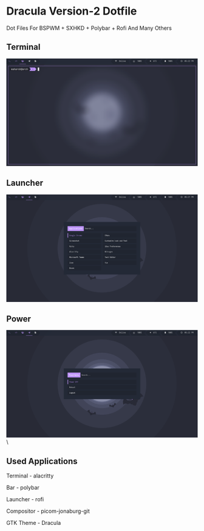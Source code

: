 # Dracula Version-2 Dotfile
Dot Files For BSPWM + SXHKD + Polybar + Rofi And Many Others


## Terminal
![Terminal](https://raw.githubusercontent.com/Maharsh17/Archive/main/Screenshot/Dracula-V2/Terminal.png "Terminal")


## Launcher
![Launcher](https://raw.githubusercontent.com/Maharsh17/Archive/main/Screenshot/Dracula-V2/Launcher.png "Launcher")

## Power
![Power](https://raw.githubusercontent.com/Maharsh17/Archive/main/Screenshot/Dracula-V2/Power.png "Power")\


## Used Applications

Terminal    - alacritty

Bar         - polybar

Launcher    - rofi

Compositor  - picom-jonaburg-git

GTK Theme   - Dracula

